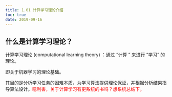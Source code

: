 ```yaml
---
title: 1.01 计算学习理论介绍
toc: true
date: 2019-09-16
---
```


## 什么是计算学习理论？


计算学习理论 (computational learning theory) ：通过 “计算 ” 来进行 “学习” 的理论。

即关于机器学习的理论基础。

其目的是分析学习任务的困难本质，为学习算法提供理论保证，并根据分析结果指导算法设计。<span style="color:red;">嗯利害，关于计算学习有更系统的书吗？想系统总结下。</span>
